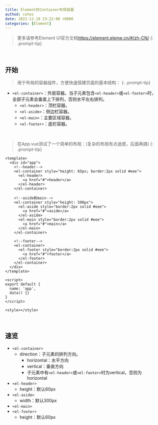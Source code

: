 ```yaml
---
title: Element的Container布局容器
authod: cotes
date: 2022-11-18 23:22:00 +0800
categories: [Element]
---
```


>更多请参考Element UI官方文档<https://element.eleme.cn/#/zh-CN/>
{: .prompt-tip}

<br>

## 开始
>用于布局的容器组件，方便快速搭建页面的基本结构：
{: .prompt-tip}

- `<el-container>`：外层容器。当子元素包含`<el-header>`或`<el-footer>`时，全部子元素会垂直上下排列，否则水平左右排列。
  - `<el-header>`：顶栏容器。
  - `<el-aside>`：侧边栏容器。
  - `<el-main>`：主要区域容器。
  - `<el-footer>`：底栏容器。

<br>

>在App.vue测试了一个简单的布局：(复杂的布局有点迷惑，后面再搞)
{: .prompt-tip}

```vue
<template>
  <div id="app">
    <!--header-->
    <el-container style="height: 65px; border:2px solid #eee">
      <el-header>
        <a href="#">header</a>
      </el-header>
    </el-container>

    <!--aside和main-->
    <el-container style="height: 500px">
      <el-aside style="border:2px solid #eee">
        <a href="#">aside</a>
      </el-aside>
      <el-main style="border:2px solid #eee">
        <a href="#">main</a>
      </el-main>
    </el-container>

    <!--footer-->
    <el-container>
      <el-footer style="border:2px solid #eee">
        <a href="#">footer</a>
      </el-footer>
    </el-container>
  </div>
</template>

<script>
export default {
  name: 'app',
  data() {}
}
</script>

<style></style>
```

<br>

## 速览
- `<el-container>`
  - direction：子元素的排列方向。
    - horizontal：水平方向
    - vertical：垂直方向
    - 子元素中有`<el-header>`或`<el-footer>`时为vertical，否则为horizontal
- `<el-header>`
  - height：默认60px
- `<el-aside>`
  - width：默认300px
- `<el-main>`
- `<el-footer>`
  - height：默认60px